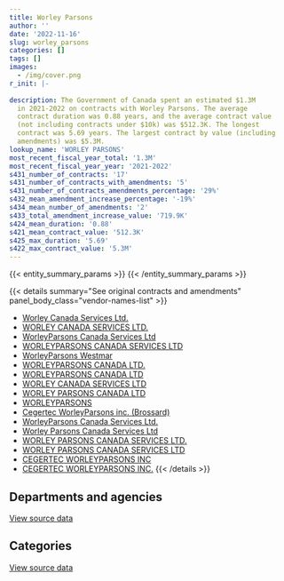 ```yaml
---
title: Worley Parsons
author: ''
date: '2022-11-16'
slug: worley_parsons
categories: []
tags: []
images:
  - /img/cover.png
r_init: |-
  
description: The Government of Canada spent an estimated $1.3M
  in 2021-2022 on contracts with Worley Parsons. The average
  contract duration was 0.88 years, and the average contract value
  (not including contracts under $10k) was $512.3K. The longest
  contract was 5.69 years. The largest contract by value (including
  amendments) was $5.3M.
lookup_name: 'WORLEY PARSONS'
most_recent_fiscal_year_total: '1.3M'
most_recent_fiscal_year_year: '2021-2022'
s431_number_of_contracts: '17'
s431_number_of_contracts_with_amendments: '5'
s431_number_of_contracts_amendments_percentage: '29%'
s432_mean_amendment_increase_percentage: '-19%'
s434_mean_number_of_amendments: '2'
s433_total_amendment_increase_value: '719.9K'
s424_mean_duration: '0.88'
s421_mean_contract_value: '512.3K'
s425_max_duration: '5.69'
s422_max_contract_value: '5.3M'
---
```


<script src="/rmarkdown-libs/htmlwidgets/htmlwidgets.js"></script>
<link href="/rmarkdown-libs/datatables-css/datatables-crosstalk.css" rel="stylesheet" />
<script src="/rmarkdown-libs/datatables-binding/datatables.js"></script>
<script src="/rmarkdown-libs/jquery/jquery-3.6.0.min.js"></script>
<link href="/rmarkdown-libs/dt-core-bootstrap/css/dataTables.bootstrap.min.css" rel="stylesheet" />
<link href="/rmarkdown-libs/dt-core-bootstrap/css/dataTables.bootstrap.extra.css" rel="stylesheet" />
<script src="/rmarkdown-libs/dt-core-bootstrap/js/jquery.dataTables.min.js"></script>
<script src="/rmarkdown-libs/dt-core-bootstrap/js/dataTables.bootstrap.min.js"></script>
<link href="/rmarkdown-libs/crosstalk/css/crosstalk.min.css" rel="stylesheet" />
<script src="/rmarkdown-libs/crosstalk/js/crosstalk.min.js"></script>
<script src="/rmarkdown-libs/htmlwidgets/htmlwidgets.js"></script>
<link href="/rmarkdown-libs/datatables-css/datatables-crosstalk.css" rel="stylesheet" />
<script src="/rmarkdown-libs/datatables-binding/datatables.js"></script>
<script src="/rmarkdown-libs/jquery/jquery-3.6.0.min.js"></script>
<link href="/rmarkdown-libs/dt-core-bootstrap/css/dataTables.bootstrap.min.css" rel="stylesheet" />
<link href="/rmarkdown-libs/dt-core-bootstrap/css/dataTables.bootstrap.extra.css" rel="stylesheet" />
<script src="/rmarkdown-libs/dt-core-bootstrap/js/jquery.dataTables.min.js"></script>
<script src="/rmarkdown-libs/dt-core-bootstrap/js/dataTables.bootstrap.min.js"></script>
<link href="/rmarkdown-libs/crosstalk/css/crosstalk.min.css" rel="stylesheet" />
<script src="/rmarkdown-libs/crosstalk/js/crosstalk.min.js"></script>

{{< entity_summary_params >}}
{{< /entity_summary_params >}}

{{< details summary="See original contracts and amendments" panel_body_class="vendor-names-list" >}}
- [Worley Canada Services Ltd.](https://search.open.canada.ca/en/ct/?sort=contract_value_f%20desc&page=1&search_text=%22Worley%20Canada%20Services%20Ltd.%22)
- [WORLEY CANADA SERVICES LTD.](https://search.open.canada.ca/en/ct/?sort=contract_value_f%20desc&page=1&search_text=%22WORLEY%20CANADA%20SERVICES%20LTD.%22)
- [WorleyParsons Canada Services Ltd](https://search.open.canada.ca/en/ct/?sort=contract_value_f%20desc&page=1&search_text=%22WorleyParsons%20Canada%20Services%20Ltd%22)
- [WORLEYPARSONS CANADA SERVICES LTD](https://search.open.canada.ca/en/ct/?sort=contract_value_f%20desc&page=1&search_text=%22WORLEYPARSONS%20CANADA%20SERVICES%20LTD%22)
- [WorleyParsons Westmar](https://search.open.canada.ca/en/ct/?sort=contract_value_f%20desc&page=1&search_text=%22WorleyParsons%20Westmar%22)
- [WORLEYPARSONS CANADA LTD.](https://search.open.canada.ca/en/ct/?sort=contract_value_f%20desc&page=1&search_text=%22WORLEYPARSONS%20CANADA%20LTD.%22)
- [WORLEYPARSONS CANADA LTD](https://search.open.canada.ca/en/ct/?sort=contract_value_f%20desc&page=1&search_text=%22WORLEYPARSONS%20CANADA%20LTD%22)
- [WORLEY CANADA SERVICES LTD](https://search.open.canada.ca/en/ct/?sort=contract_value_f%20desc&page=1&search_text=%22WORLEY%20CANADA%20SERVICES%20LTD%22)
- [WORLEY PARSONS CANADA LTD](https://search.open.canada.ca/en/ct/?sort=contract_value_f%20desc&page=1&search_text=%22WORLEY%20PARSONS%20CANADA%20LTD%22)
- [WORLEYPARSONS](https://search.open.canada.ca/en/ct/?sort=contract_value_f%20desc&page=1&search_text=%22WORLEYPARSONS%22)
- [Cegertec WorleyParsons inc. (Brossard)](https://search.open.canada.ca/en/ct/?sort=contract_value_f%20desc&page=1&search_text=%22Cegertec%20WorleyParsons%20inc.%20%28Brossard%29%22)
- [WorleyParsons Canada Services Ltd.](https://search.open.canada.ca/en/ct/?sort=contract_value_f%20desc&page=1&search_text=%22WorleyParsons%20Canada%20Services%20Ltd.%22)
- [Worley Parsons Canada Services Ltd](https://search.open.canada.ca/en/ct/?sort=contract_value_f%20desc&page=1&search_text=%22Worley%20Parsons%20Canada%20Services%20Ltd%22)
- [WORLEY PARSONS CANADA SERVICES LTD.](https://search.open.canada.ca/en/ct/?sort=contract_value_f%20desc&page=1&search_text=%22WORLEY%20PARSONS%20CANADA%20SERVICES%20LTD.%22)
- [WORLEY PARSONS CANADA SERVICES LTD](https://search.open.canada.ca/en/ct/?sort=contract_value_f%20desc&page=1&search_text=%22WORLEY%20PARSONS%20CANADA%20SERVICES%20LTD%22)
- [CEGERTEC WORLEYPARSONS INC](https://search.open.canada.ca/en/ct/?sort=contract_value_f%20desc&page=1&search_text=%22CEGERTEC%20WORLEYPARSONS%20INC%22)
- [CEGERTEC WORLEYPARSONS INC.](https://search.open.canada.ca/en/ct/?sort=contract_value_f%20desc&page=1&search_text=%22CEGERTEC%20WORLEYPARSONS%20INC.%22)
{{< /details >}}

## Departments and agencies

<div id="htmlwidget-1" style="width:100%;height:auto;" class="datatables html-widget"></div>
<script type="application/json" data-for="htmlwidget-1">{"x":{"style":"bootstrap","filter":"none","vertical":false,"data":[["<a href=\"/departments/aandc-aadnc/\">Crown-Indigenous Relations and Northern Affairs Canada<\/a>","<a href=\"/departments/dfo-mpo/\">Fisheries and Oceans Canada<\/a>","<a href=\"/departments/dnd-mdn/\">National Defence<\/a>","<a href=\"/departments/ec/\">Environment and Climate Change Canada<\/a>","<a href=\"/departments/nrcan-rncan/\">Natural Resources Canada<\/a>","<a href=\"/departments/pwgsc-tpsgc/\">Public Services and Procurement Canada<\/a>"],[null,877752.81,null,57304.08,null,null],[null,1222247.19,null,196104.59,88140,24087],[113960.96,null,null,117626.97,83362.69,644382.8],[185289.04,null,31500,12487.63,86137.31,1034570.68]],"container":"<table class=\"table table-striped table-hover row-border order-column display\">\n  <thead>\n    <tr>\n      <th>Department<\/th>\n      <th>2018-2019<\/th>\n      <th>2019-2020<\/th>\n      <th>2020-2021<\/th>\n      <th>2021-2022<\/th>\n    <\/tr>\n  <\/thead>\n<\/table>","options":{"order":[[4,"desc"]],"pageLength":10,"autoWidth":true,"columnDefs":[{"targets":1,"render":"function(data, type, row, meta) {\n    return type !== 'display' ? data : DTWidget.formatCurrency(data, \"$\", 2, 3, \",\", \".\", true, null);\n  }"},{"targets":2,"render":"function(data, type, row, meta) {\n    return type !== 'display' ? data : DTWidget.formatCurrency(data, \"$\", 2, 3, \",\", \".\", true, null);\n  }"},{"targets":3,"render":"function(data, type, row, meta) {\n    return type !== 'display' ? data : DTWidget.formatCurrency(data, \"$\", 2, 3, \",\", \".\", true, null);\n  }"},{"targets":4,"render":"function(data, type, row, meta) {\n    return type !== 'display' ? data : DTWidget.formatCurrency(data, \"$\", 2, 3, \",\", \".\", true, null);\n  }"},{"width":"16%","targets":[1,2,3,4]},{"className":"dt-right","targets":[1,2,3,4]}],"orderClasses":false}},"evals":["options.columnDefs.0.render","options.columnDefs.1.render","options.columnDefs.2.render","options.columnDefs.3.render"],"jsHooks":[]}</script>
<p class="text-right">
<a href="https://github.com/GoC-Spending/contracts-data/tree/main/data/out/vendors/worley_parsons/summary_by_fiscal_year_by_department.csv" class="source-data-link btn btn-link">View source data</a>
</p>

## Categories

<div id="htmlwidget-2" style="width:100%;height:auto;" class="datatables html-widget"></div>
<script type="application/json" data-for="htmlwidget-2">{"x":{"style":"bootstrap","filter":"none","vertical":false,"data":[["<a href=\"/categories/other/\">(Other)<\/a>","<a href=\"/categories/facilities_and_construction/\">Facilities and construction<\/a>","<a href=\"/categories/professional_services/\">Professional services<\/a>"],[null,877752.81,57304.08],[null,1246334.19,284244.59],[26557.29,701188.2,231587.92],[75142.71,1042565.27,232276.67]],"container":"<table class=\"table table-striped table-hover row-border order-column display\">\n  <thead>\n    <tr>\n      <th>Category<\/th>\n      <th>2018-2019<\/th>\n      <th>2019-2020<\/th>\n      <th>2020-2021<\/th>\n      <th>2021-2022<\/th>\n    <\/tr>\n  <\/thead>\n<\/table>","options":{"order":[[4,"desc"]],"dom":"t","pageLength":30,"autoWidth":true,"columnDefs":[{"targets":1,"render":"function(data, type, row, meta) {\n    return type !== 'display' ? data : DTWidget.formatCurrency(data, \"$\", 2, 3, \",\", \".\", true, null);\n  }"},{"targets":2,"render":"function(data, type, row, meta) {\n    return type !== 'display' ? data : DTWidget.formatCurrency(data, \"$\", 2, 3, \",\", \".\", true, null);\n  }"},{"targets":3,"render":"function(data, type, row, meta) {\n    return type !== 'display' ? data : DTWidget.formatCurrency(data, \"$\", 2, 3, \",\", \".\", true, null);\n  }"},{"targets":4,"render":"function(data, type, row, meta) {\n    return type !== 'display' ? data : DTWidget.formatCurrency(data, \"$\", 2, 3, \",\", \".\", true, null);\n  }"},{"width":"16%","targets":[1,2,3,4]},{"className":"dt-right","targets":[1,2,3,4]}],"orderClasses":false,"lengthMenu":[10,25,30,50,100]}},"evals":["options.columnDefs.0.render","options.columnDefs.1.render","options.columnDefs.2.render","options.columnDefs.3.render"],"jsHooks":[]}</script>
<p class="text-right">
<a href="https://github.com/GoC-Spending/contracts-data/tree/main/data/out/vendors/worley_parsons/summary_by_fiscal_year_by_category.csv" class="source-data-link btn btn-link">View source data</a>
</p>
